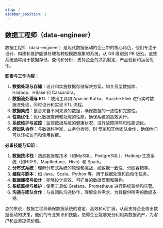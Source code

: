 ```yaml
---
slug: /
sidebar_position: 1
---
```

## 数据工程师（data-engineer）

数据工程师（data-engineer）是现代数据驱动的企业中的核心角色，他们专注于设计、构建和维护能够处理各种规模数据集的系统，从 GB 级别到 PB 级别。这些系统通常用于数据存储、查询和分析，支持企业的决策制定、产品创新和运营优化。

**职责与工作内容：**

1. **数据处理与存储**：设计和实施数据存储解决方案，如关系型数据库、Hadoop、HBase 和 Cassandra。
2. **数据流处理与 ETL**：使用工具如 Apache Kafka、Apache Flink 进行实时数据流处理，同时设计和实现 ETL 流程。
3. **数据集成**：整合来自不同来源的数据，确保数据的一致性和完整性。
4. **性能优化**：优化数据查询和处理的性能，确保系统的高效运行。
5. **系统维护与监控**：监控数据系统的健康状况，进行故障排除和性能调优。
6. **跨团队协作**：与数据科学家、业务分析师、BI 专家和其他团队合作，确保他们可以轻松访问和使用数据。

**必备技能与知识：**

1. **数据技术栈**：熟悉数据库技术（如MySQL、PostgreSQL）、Hadoop 生态系统（如HDFS、MapReduce、Hive）和 Spark。
2. **分布式系统**：理解分布式系统的原理和挑战，如数据一致性、分区容错等。
3. **编程与脚本**：如 Java、Scala、Python 等，用于数据处理和自动化任务。
4. **数据建模与设计**：能够设计高效、可扩展的数据模型和架构。
5. **系统监控与维护**：使用工具如 Grafana、Prometheus 进行系统监控和告警。
6. **沟通与团队合作**：与各团队沟通协作，理解业务需求，为其提供所需的数据支持。

总的来说，数据工程师确保数据系统的稳定、高效和可扩展，从而支持企业做出数据驱动的决策。他们的专业知识和技能，使得企业能够充分利用其数据资产，为客户和业务提供价值。
